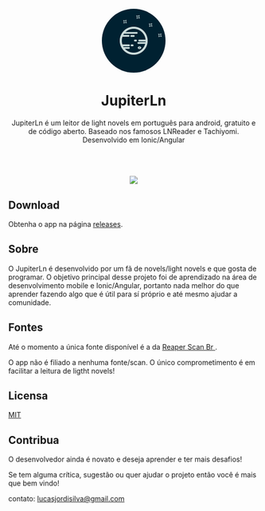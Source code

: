 <p align="center" >
    
  <img style="border-radius:64px" src="./.github/readme/logo.png" align="center" width="128" />
  
    
</div>
<h1 align="center">
    JupiterLn
</h1>

<p align="center">
  JupiterLn é um leitor de light novels em português para android, gratuito e de código aberto. Baseado nos famosos LNReader e Tachiyomi. Desenvolvido em Ionic/Angular
</p>
<div align="center">
  
</div>

<br>
<br>

<p align="center">
  <img src="./.github/readme-images/screenshots.png" align="center" />
</p>

## Download
Obtenha o app na página [releases](https://github.com/rajarsheechatterjee/LNReader/releases).

## Sobre

O JupiterLn é desenvolvido por um fã de novels/light novels e que gosta de programar. O objetivo principal desse projeto foi de aprendizado na área de desenvolvimento mobile e Ionic/Angular, portanto nada melhor do que aprender fazendo algo que é útil para sí próprio e até mesmo ajudar a comunidade.

## Fontes
Até o momento a única fonte disponível é a da [Reaper Scan Br ](https://reaperscans.com.br/).

O app não é filiado a nenhuma fonte/scan. O único comprometimento é em facilitar a leitura de ligtht novels!


## Licensa
[MIT ](https://github.com/LucasJordi/jupiterln/LICENSE)


## Contribua
O desenvolvedor ainda é novato e deseja aprender e ter mais desafios!

Se tem alguma crítica, sugestão ou quer ajudar o projeto então você é mais que bem vindo!

contato: lucasjordisilva@gmail.com

